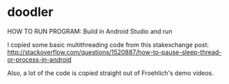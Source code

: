 # doodler

HOW TO RUN PROGRAM:
Build in Android Studio and run



I copied some basic multithreading code from this stakexchange post:
http://stackoverflow.com/questions/1520887/how-to-pause-sleep-thread-or-process-in-android

Also, a lot of the code is copied straight out of Froehlich's demo videos.
